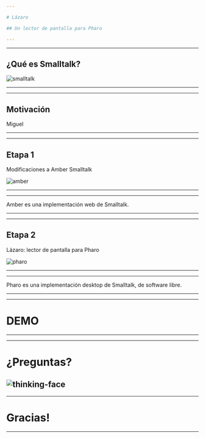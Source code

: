 ```yaml
---

# Lázaro

## Un lector de pantalla para Pharo

---
```


---

## ¿Qué es Smalltalk?

![smalltalk](https://pupeno.files.wordpress.com/2011/07/smalltalk-logo9.gif?w=240)

---

---

## Motivación

                
Miguel


---

---

## Etapa 1

Modificaciones a Amber Smalltalk

![amber](https://upload.wikimedia.org/wikipedia/en/thumb/f/fb/Amber_Smalltalk_Logo.svg/1280px-Amber_Smalltalk_Logo.svg.png)

---

---
  
Amber es una implementación web de Smalltalk.

---

---

## Etapa 2

Lázaro: lector de pantalla para Pharo

![pharo](https://jigyasagrover.files.wordpress.com/2015/03/pharo.jpg)

---

---

Pharo es una implementación desktop de Smalltalk, de software libre.

---

---

# DEMO

---

---

# ¿Preguntas?

![thinking-face](http://pix.iemoji.com/images/emoji/apple/ios-9/256/thinking-face.png)
---

---

# Gracias!

---